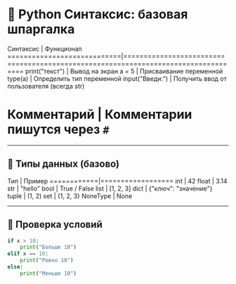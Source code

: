 # 🐍 Python Синтаксис: базовая шпаргалка

Синтаксис                   | Функционал
============================|===================================================================================
print("текст")              | Вывод на экран
a = 5                       | Присваивание переменной
type(a)                     | Определить тип переменной
input("Введи:")             | Получить ввод от пользователя (всегда str)

# Комментарий               | Комментарии пишутся через `#`

---

## 🔢 Типы данных (базово)

Тип         | Пример
============|==================
int         | 42
float       | 3.14
str         | "hello"
bool        | True / False
list        | [1, 2, 3]
dict        | {"ключ": "значение"}
tuple       | (1, 2)
set         | {1, 2, 3}
NoneType    | None

---

## 📏 Проверка условий

```python
if x > 10:
    print("Больше 10")
elif x == 10:
    print("Ровно 10")
else:
    print("Меньше 10")
